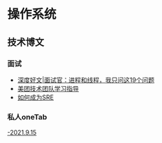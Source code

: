 # 操作系统

## 技术博文

### 面试

* [深度好文|面试官：进程和线程，我只问这19个问题](https://cloud.tencent.com/developer/article/1763620)
* [美团技术团队学习指导](https://tech.meituan.com/2020/03/26/meituan-tech-corporate-recruitment.html)
* [如何成为SRE](https://www.infoq.cn/article/0vya1ucook3ajy-buwf8)

### 私人oneTab

[-2021.9.15](https://www.one-tab.com/page/IBeMVNfETgmq89J7UeV3tw)

